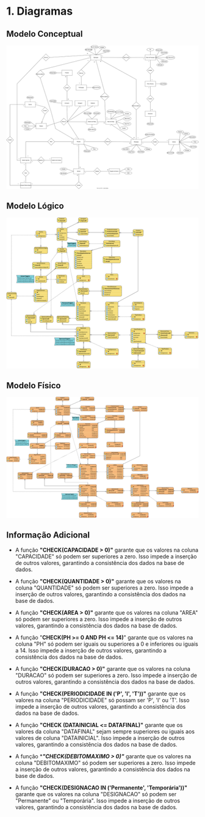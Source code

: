 
# 1. Diagramas

## Modelo Conceptual

![ModeloConceptual](svg/ConceptualModel.svg)

## Modelo Lógico

![ModeloLogico](svg/LogicalModel.svg)


## Modelo Físico
![ModeloFisico](svg/PhysicalModel.svg)

## Informação Adicional

 - A função **__"CHECK(CAPACIDADE > 0)"__**
    garante que os valores na coluna "CAPACIDADE" só podem ser superiores a zero.
    Isso impede a inserção de outros valores, garantindo a consistência dos dados na base de dados.

 - A função **__"CHECK(QUANTIDADE > 0)"__**
    garante que os valores na coluna "QUANTIDADE" só podem ser superiores a zero.
    Isso impede a inserção de outros valores, garantindo a consistência dos dados na base de dados.

 - A função **__"CHECK(AREA > 0)"__**
    garante que os valores na coluna "AREA" só podem ser superiores a zero.
    Isso impede a inserção de outros valores, garantindo a consistência dos dados na base de dados.

-  A função "**__CHECK(PH >= 0 AND PH <= 14)__**"
    garante que os valores na coluna "PH" só podem ser iguais ou superiores a 0 e inferiores ou iguais a 14.
    Isso impede a inserção de outros valores, garantindo a consistência dos dados na base de dados.

 - A função **__"CHECK(DURACAO > 0)"__**
    garante que os valores na coluna "DURACAO" só podem ser superiores a zero.
    Isso impede a inserção de outros valores, garantindo a consistência dos dados na base de dados.

 - A função **__"CHECK(PERIODICIDADE IN ('P', 'I', 'T'))"__**
    garante que os valores na coluna "PERIODICIDADE" só possam ser 'P', 'I' ou 'T'.
    Isso impede a inserção de outros valores, garantindo a consistência dos dados na base de dados.

 - A função **__"CHECK (DATAINICIAL <= DATAFINAL)"__**
    garante que os valores da coluna "DATAFINAL" sejam sempre superiores ou iguais aos valores de coluna "DATAINICIAL".
    Isso impede a inserção de outros valores, garantindo a consistência dos dados na base de dados.
    
 - A função **__"CHECK(DEBITOMAXIMO > 0)"__*
    garante que os valores na coluna "DEBITOMAXIMO" só podem ser superiores a zero.
    Isso impede a inserção de outros valores, garantindo a consistência dos dados na base de dados.

 - A função **__"CHECK(DESIGNACAO IN ('Permanente', 'Temporária'))"__**
    garante que os valores na coluna "DESIGNACAO" só podem ser "Permanente" ou "Temporária".
    Isso impede a inserção de outros valores, garantindo a consistência dos dados na base de dados.

